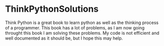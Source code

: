# ThinkPythonSolutions
Think Python is a great book to learn python as well as the thinking process of a programmer. This book has a lot of problems, as I am now going throught this book I am solving these problems. My code is not efficient and well documented as it should be, but I hope this may help. 
